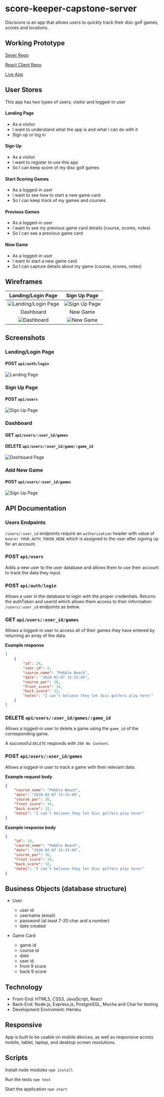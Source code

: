 # score-keeper-capstone-server

Discscore is an app that allows users to quickly track their disc golf games, scores and locations.

## Working Prototype
[Sever Repo](https://github.com/thanneman/score-keeper-capstone-server)

[React Client Repo](https://github.com/thanneman/score-keeper-capstone-client)

[Live App](https://discscore.now.sh/)

## User Stores
This app has two types of users; visitor and logged-in user

#### Landing Page
* As a visitor
* I want to understand what the app is and what I can do with it
* Sign up or log in

#### Sign Up
* As a visitor
* I want to register to use this app
* So I can keep score of my disc golf games

#### Start Scoring Games
* As a logged-in user
* I want to see how to start a new game card
* So I can keep track of my games and courses

#### Previous Games
* As a logged-in user
* I want to see my previous game card details (course, scores, notes)
* So I can see a previous game card

#### New Game
* As a logged-in user
* I want to start a new game card
* So I can capture details about my game (course, scores, notes)


## Wireframes
Landing/Login Page | Sign Up Page
:-------------------------:|:-------------------------:
![Landing/Login Page](/github-images/wireframes/landing.jpg)  |  ![Sign Up Page](/github-images/wireframes/signup.jpg)
Dashboard | New Game
![Dashboard](/github-images/wireframes/dashboard.jpg) | ![New Game](/github-images/wireframes/newgame.jpg)

## Screenshots

### **Landing/Login Page**
#### POST `api/auth/login`
<img src="/github-images/screenshots/landing.png" alt="Landing Page">

### **Sign Up Page**
#### POST `api/users`
<img src="/github-images/screenshots/signup.png" alt="Sign Up Page">

### **Dashboard**
#### GET `api/users/:user_id/games`
#### DELETE `api/users/:user_id/game/:game_id`
<img src="/github-images/screenshots/dashboard.png" alt="Dashboard Page">

### **Add New Game**
#### POST `api/users/:user_id/games`
<img src="/github-images/screenshots/newgame.png" alt="Sign Up Page">

## API Documentation

### Users Endpoints
`/users/:user_id` endpoints require an `authorization` header with value of `bearer YOUR_AUTH_TOKEN_HERE` which is assigned to the user after signing up for an account.

### POST `api/users`
Adds a new user to the user database and allows them to use their account to track the data they input. 

### POST `api/auth/login`
Allows a user in the database to login with the proper credentials. Returns the authToken and userId which allows them access to their information `/users/:user_id` endpoints as below.

### GET `api/users/:user_id/games`
Allows a logged-in user to access all of their games they have entered by returning an array of the data.

**Example response**
```JSON
[
    {
        "id": 24,
        "user_id": 5,
        "course_name": "Pebble Beach",
        "date": "2020-02-07 15:33:49",
        "course_par": 36,
        "front_score": 34,
        "back_score": 32,
        "notes": "I can’t believe they let disc golfers play here!"
    }
]
```

### DELETE `api/users/:user_id/games/:game_id`
Allows a logged-in user to delete a game using the `game_id` of the corresponding game.

A successful `DELETE` responds with `204 No Content`.

### POST `api/users/:user_id/games`
Allows a logged-in user to track a game with their relevant data.

**Example request body**
```JSON
{
    "course_name": "Pebble Beach",
    "date": "2020-02-07 15:33:49",
    "course_par": 36,
    "front_score": 34,
    "back_score": 32,
    "notes": "I can’t believe they let disc golfers play here!"
}
```
**Example response body**
```JSON
{
    "id": 24,
    "course_name": "Pebble Beach",
    "date": "2020-02-07 15:33:49",
    "course_par": 36,
    "front_score": 34,
    "back_score": 32,
    "notes": "I can’t believe they let disc golfers play here!"
}
```

## Business Objects (database structure)
* User
    * user id
    * username (email)
    * password (at least 7-20 char and a number)
    * date created

* Game Card
    * game id
    * course id
    * date
    * user id
    * front 9 score
    * back 9 score

## Technology
* Front-End: HTML5, CSS3, JavaScript, React
* Back-End: Node.js, Express.js, PostgreSQL, Mocha and Chai for testing
* Development Enviroment: Heroku

## Responsive
App is built to be usable on mobile devices, as well as responsive across mobile, tablet, laptop, and desktop screen resolutions.

## Scripts
Install node modules `npm install`

Run the tests `npm test`

Start the application `npm start`